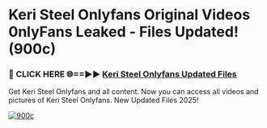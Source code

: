 # Keri Steel Onlyfans Original Videos 0nlyFans Leaked - Files Updated! (900c)

<h3>🔴 CLICK HERE 🌐==►► <a href="https://tinyurl.com/x26r9saj" rel="nofollow">Keri Steel Onlyfans Updated Files</a></h3>

Get Keri Steel Onlyfans and all content. Now you can access all videos and pictures of Keri Steel Onlyfans. New Updated Files 2025!

[![900c](https://i.imgur.com/LkgZPqh.gif)](https://tinyurl.com/x26r9saj)
